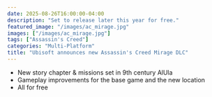 ```yaml
---
date: 2025-08-26T16:00:00-04:00
description: "Set to release later this year for free."
featured_image: "/images/ac_mirage.jpg"
images: ["/images/ac_mirage.jpg"]
tags: ["Assassin's Creed"]
categories: "Multi-Platform"
title: "Ubisoft announces new Assassin's Creed Mirage DLC"
---
```


- New story chapter & missions set in 9th century AlUla
- Gameplay improvements for the base game and the new location
- All for free

